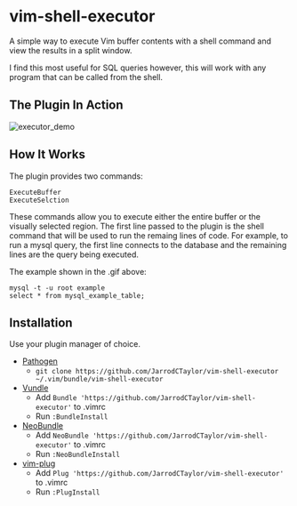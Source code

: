 # vim-shell-executor

A simple way to execute Vim buffer contents with a shell command and view the results in a split window.

I find this most useful for SQL queries however, this will work with any program that can be called from the shell.

## The Plugin In Action

![executor_demo](https://f.cloud.github.com/assets/4416952/1560433/ec064cf4-5005-11e3-81ea-c1b7fb477915.gif)

## How It Works

The plugin provides two commands:
```
ExecuteBuffer
ExecuteSelction
```
These commands allow you to execute either the entire buffer or the visually selected region. The first line
passed to the plugin is the shell command that will be used to run the remaing lines of code. For example,
to run a mysql query, the first line connects to the database and the remaining lines are the query being executed. 

The example shown in the .gif above:
``` shell
mysql -t -u root example
select * from mysql_example_table;
```

## Installation

Use your plugin manager of choice.

- [Pathogen](https://github.com/tpope/vim-pathogen)
  - `git clone https://github.com/JarrodCTaylor/vim-shell-executor ~/.vim/bundle/vim-shell-executor`
- [Vundle](https://github.com/gmarik/vundle)
  - Add `Bundle 'https://github.com/JarrodCTaylor/vim-shell-executor'` to .vimrc
  - Run `:BundleInstall`
- [NeoBundle](https://github.com/Shougo/neobundle.vim)
  - Add `NeoBundle 'https://github.com/JarrodCTaylor/vim-shell-executor'` to .vimrc
  - Run `:NeoBundleInstall`
- [vim-plug](https://github.com/junegunn/vim-plug)
  - Add `Plug 'https://github.com/JarrodCTaylor/vim-shell-executor'` to .vimrc
  - Run `:PlugInstall`
